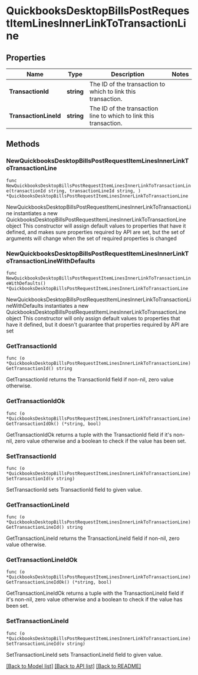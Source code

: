 # QuickbooksDesktopBillsPostRequestItemLinesInnerLinkToTransactionLine

## Properties

Name | Type | Description | Notes
------------ | ------------- | ------------- | -------------
**TransactionId** | **string** | The ID of the transaction to which to link this transaction. | 
**TransactionLineId** | **string** | The ID of the transaction line to which to link this transaction. | 

## Methods

### NewQuickbooksDesktopBillsPostRequestItemLinesInnerLinkToTransactionLine

`func NewQuickbooksDesktopBillsPostRequestItemLinesInnerLinkToTransactionLine(transactionId string, transactionLineId string, ) *QuickbooksDesktopBillsPostRequestItemLinesInnerLinkToTransactionLine`

NewQuickbooksDesktopBillsPostRequestItemLinesInnerLinkToTransactionLine instantiates a new QuickbooksDesktopBillsPostRequestItemLinesInnerLinkToTransactionLine object
This constructor will assign default values to properties that have it defined,
and makes sure properties required by API are set, but the set of arguments
will change when the set of required properties is changed

### NewQuickbooksDesktopBillsPostRequestItemLinesInnerLinkToTransactionLineWithDefaults

`func NewQuickbooksDesktopBillsPostRequestItemLinesInnerLinkToTransactionLineWithDefaults() *QuickbooksDesktopBillsPostRequestItemLinesInnerLinkToTransactionLine`

NewQuickbooksDesktopBillsPostRequestItemLinesInnerLinkToTransactionLineWithDefaults instantiates a new QuickbooksDesktopBillsPostRequestItemLinesInnerLinkToTransactionLine object
This constructor will only assign default values to properties that have it defined,
but it doesn't guarantee that properties required by API are set

### GetTransactionId

`func (o *QuickbooksDesktopBillsPostRequestItemLinesInnerLinkToTransactionLine) GetTransactionId() string`

GetTransactionId returns the TransactionId field if non-nil, zero value otherwise.

### GetTransactionIdOk

`func (o *QuickbooksDesktopBillsPostRequestItemLinesInnerLinkToTransactionLine) GetTransactionIdOk() (*string, bool)`

GetTransactionIdOk returns a tuple with the TransactionId field if it's non-nil, zero value otherwise
and a boolean to check if the value has been set.

### SetTransactionId

`func (o *QuickbooksDesktopBillsPostRequestItemLinesInnerLinkToTransactionLine) SetTransactionId(v string)`

SetTransactionId sets TransactionId field to given value.


### GetTransactionLineId

`func (o *QuickbooksDesktopBillsPostRequestItemLinesInnerLinkToTransactionLine) GetTransactionLineId() string`

GetTransactionLineId returns the TransactionLineId field if non-nil, zero value otherwise.

### GetTransactionLineIdOk

`func (o *QuickbooksDesktopBillsPostRequestItemLinesInnerLinkToTransactionLine) GetTransactionLineIdOk() (*string, bool)`

GetTransactionLineIdOk returns a tuple with the TransactionLineId field if it's non-nil, zero value otherwise
and a boolean to check if the value has been set.

### SetTransactionLineId

`func (o *QuickbooksDesktopBillsPostRequestItemLinesInnerLinkToTransactionLine) SetTransactionLineId(v string)`

SetTransactionLineId sets TransactionLineId field to given value.



[[Back to Model list]](../README.md#documentation-for-models) [[Back to API list]](../README.md#documentation-for-api-endpoints) [[Back to README]](../README.md)


